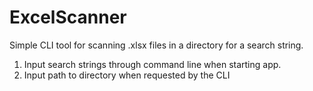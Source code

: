 # ExcelScanner
Simple CLI tool for scanning .xlsx files in a directory for a search string.

1. Input search strings through command line when starting app.
2. Input path to directory when requested by the CLI
